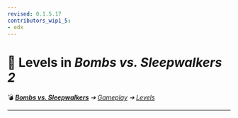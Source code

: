 ```yaml
---
revised: 0.1.5.17
contributors_wip1_5:
- edx
---
```


# 📁 Levels in *Bombs vs. Sleepwalkers 2*

💣 ***[Bombs vs. Sleepwalkers][home]** ➔ [Gameplay][gameplay] ➔ [Levels][levels]*

****

[home]: /README.md
[gameplay]: /gameplay/readme.md
[levels]: /gameplay/levels/readme.md
